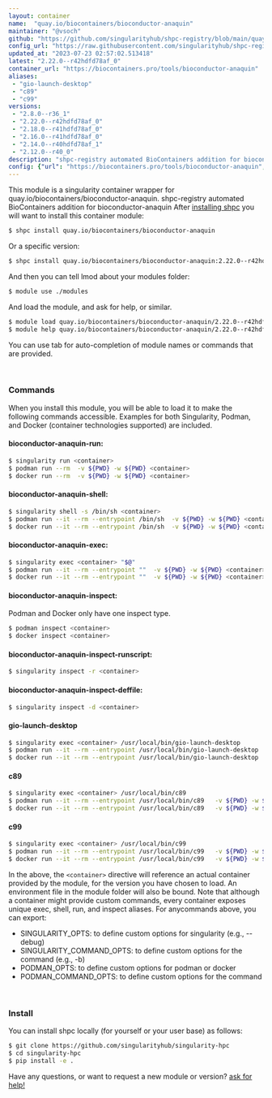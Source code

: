 ```yaml
---
layout: container
name:  "quay.io/biocontainers/bioconductor-anaquin"
maintainer: "@vsoch"
github: "https://github.com/singularityhub/shpc-registry/blob/main/quay.io/biocontainers/bioconductor-anaquin/container.yaml"
config_url: "https://raw.githubusercontent.com/singularityhub/shpc-registry/main/quay.io/biocontainers/bioconductor-anaquin/container.yaml"
updated_at: "2023-07-23 02:57:02.513418"
latest: "2.22.0--r42hdfd78af_0"
container_url: "https://biocontainers.pro/tools/bioconductor-anaquin"
aliases:
 - "gio-launch-desktop"
 - "c89"
 - "c99"
versions:
 - "2.8.0--r36_1"
 - "2.22.0--r42hdfd78af_0"
 - "2.18.0--r41hdfd78af_0"
 - "2.16.0--r41hdfd78af_0"
 - "2.14.0--r40hdfd78af_1"
 - "2.12.0--r40_0"
description: "shpc-registry automated BioContainers addition for bioconductor-anaquin"
config: {"url": "https://biocontainers.pro/tools/bioconductor-anaquin", "maintainer": "@vsoch", "description": "shpc-registry automated BioContainers addition for bioconductor-anaquin", "latest": {"2.22.0--r42hdfd78af_0": "sha256:80778c8929adfe2f199493567ba05e593bbd03fedbf90b2176004d1de0af31b9"}, "tags": {"2.8.0--r36_1": "sha256:57550207f799f7397ff32702849b647b4fcf243258c5ac207e17b9139804af4e", "2.22.0--r42hdfd78af_0": "sha256:80778c8929adfe2f199493567ba05e593bbd03fedbf90b2176004d1de0af31b9", "2.18.0--r41hdfd78af_0": "sha256:d6df2ad1e024106ac60d00614db66eec1c7d4c02a82770eb1ce92b6e7394a3d5", "2.16.0--r41hdfd78af_0": "sha256:ec4a88cfceb04bf78d4fb22c144fc093d8fde4d79cbb89dde203a1589eb17520", "2.14.0--r40hdfd78af_1": "sha256:92dbf3358d5a1ab7c96314ecee6b2228d5fe1b0b56bca9c5a51812dbbd8e8a87", "2.12.0--r40_0": "sha256:2c659f6ac36fd0f4c92972ba3dbccb5828751a3661dd55ea6107c23a98503e04"}, "docker": "quay.io/biocontainers/bioconductor-anaquin", "aliases": {"gio-launch-desktop": "/usr/local/bin/gio-launch-desktop", "c89": "/usr/local/bin/c89", "c99": "/usr/local/bin/c99"}}
---
```


This module is a singularity container wrapper for quay.io/biocontainers/bioconductor-anaquin.
shpc-registry automated BioContainers addition for bioconductor-anaquin
After [installing shpc](#install) you will want to install this container module:


```bash
$ shpc install quay.io/biocontainers/bioconductor-anaquin
```

Or a specific version:

```bash
$ shpc install quay.io/biocontainers/bioconductor-anaquin:2.22.0--r42hdfd78af_0
```

And then you can tell lmod about your modules folder:

```bash
$ module use ./modules
```

And load the module, and ask for help, or similar.

```bash
$ module load quay.io/biocontainers/bioconductor-anaquin/2.22.0--r42hdfd78af_0
$ module help quay.io/biocontainers/bioconductor-anaquin/2.22.0--r42hdfd78af_0
```

You can use tab for auto-completion of module names or commands that are provided.

<br>

### Commands

When you install this module, you will be able to load it to make the following commands accessible.
Examples for both Singularity, Podman, and Docker (container technologies supported) are included.

#### bioconductor-anaquin-run:

```bash
$ singularity run <container>
$ podman run --rm  -v ${PWD} -w ${PWD} <container>
$ docker run --rm  -v ${PWD} -w ${PWD} <container>
```

#### bioconductor-anaquin-shell:

```bash
$ singularity shell -s /bin/sh <container>
$ podman run --it --rm --entrypoint /bin/sh  -v ${PWD} -w ${PWD} <container>
$ docker run --it --rm --entrypoint /bin/sh  -v ${PWD} -w ${PWD} <container>
```

#### bioconductor-anaquin-exec:

```bash
$ singularity exec <container> "$@"
$ podman run --it --rm --entrypoint ""  -v ${PWD} -w ${PWD} <container> "$@"
$ docker run --it --rm --entrypoint ""  -v ${PWD} -w ${PWD} <container> "$@"
```

#### bioconductor-anaquin-inspect:

Podman and Docker only have one inspect type.

```bash
$ podman inspect <container>
$ docker inspect <container>
```

#### bioconductor-anaquin-inspect-runscript:

```bash
$ singularity inspect -r <container>
```

#### bioconductor-anaquin-inspect-deffile:

```bash
$ singularity inspect -d <container>
```


#### gio-launch-desktop

```bash
$ singularity exec <container> /usr/local/bin/gio-launch-desktop
$ podman run --it --rm --entrypoint /usr/local/bin/gio-launch-desktop   -v ${PWD} -w ${PWD} <container> -c " $@"
$ docker run --it --rm --entrypoint /usr/local/bin/gio-launch-desktop   -v ${PWD} -w ${PWD} <container> -c " $@"
```


#### c89

```bash
$ singularity exec <container> /usr/local/bin/c89
$ podman run --it --rm --entrypoint /usr/local/bin/c89   -v ${PWD} -w ${PWD} <container> -c " $@"
$ docker run --it --rm --entrypoint /usr/local/bin/c89   -v ${PWD} -w ${PWD} <container> -c " $@"
```


#### c99

```bash
$ singularity exec <container> /usr/local/bin/c99
$ podman run --it --rm --entrypoint /usr/local/bin/c99   -v ${PWD} -w ${PWD} <container> -c " $@"
$ docker run --it --rm --entrypoint /usr/local/bin/c99   -v ${PWD} -w ${PWD} <container> -c " $@"
```



In the above, the `<container>` directive will reference an actual container provided
by the module, for the version you have chosen to load. An environment file in the
module folder will also be bound. Note that although a container
might provide custom commands, every container exposes unique exec, shell, run, and
inspect aliases. For anycommands above, you can export:

 - SINGULARITY_OPTS: to define custom options for singularity (e.g., --debug)
 - SINGULARITY_COMMAND_OPTS: to define custom options for the command (e.g., -b)
 - PODMAN_OPTS: to define custom options for podman or docker
 - PODMAN_COMMAND_OPTS: to define custom options for the command

<br>

### Install

You can install shpc locally (for yourself or your user base) as follows:

```bash
$ git clone https://github.com/singularityhub/singularity-hpc
$ cd singularity-hpc
$ pip install -e .
```

Have any questions, or want to request a new module or version? [ask for help!](https://github.com/singularityhub/singularity-hpc/issues)